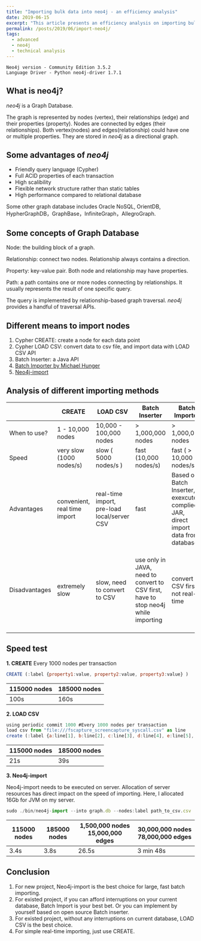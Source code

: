 ```yaml
---
title: "Importing bulk data into neo4j - an efficiency analysis"
date: 2019-06-15
excerpt: "This article presents an efficiency analysis on importing bulk data into *neo4j* (a graph database)."
permalink: /posts/2019/06/import-neo4j/
tags:
  - advanced
  - neo4j
  - technical analysis
---
```



```
Neo4j version - Community Edition 3.5.2
Language Driver - Python neo4j-driver 1.7.1
```

What is neo4j?
------
*neo4j* is a Graph Database.

The graph is represented by nodes (vertex), their relationships (edge) and their properties (property). 
Nodes are connected by edges (their relationships). Both vertex(nodes) and edges(relationship) could have one or multiple properties.
They are stored in *neo4j* as a directional graph.

Some advantages of *neo4j*
------

- Friendly query language (Cypher)
- Full ACID properties of each transaction
- High scalibility
- Flexible network structure rather than static tables
- High performance compared to relational database

Some other graph database includes Oracle NoSQL, OrientDB, HypherGraphDB，GraphBase，InfiniteGraph，AllegroGraph.

Some concepts of Graph Database
------

Node: the building block of a graph. 

Relationship: connect two nodes. Relationship always contains a direction. 

Property: key-value pair. Both node and relationship may have properties. 

Path: a path contains one or more nodes connecting by relationships. It usually represents the result of one specific query.

The query is implemented by relationship-based graph traversal. *neo4j* provides a handful of traversal APIs.

Different means to import nodes
------

1. Cypher CREATE: create a node for each data point
2. Cypher LOAD CSV: convert data to csv file, and import data with LOAD CSV API
3. Batch Inserter: a Java API
4. [Batch Importer by Michael Hunger](https://github.com/jexp/batch-import/blob/2.3/readme.md)
5. [Neo4j-import](https://neo4j.com/developer/guide-import-csv/#_super_fast_batch_importer_for_huge_datasets)

Analysis of different importing methods
------

|  	|  CREATE	|  LOAD CSV	| Batch Inserter 	|  Batch Importer	| Neo4j-import |
|---	|---	|---	|---	|---	| ---	|
|  When to use?	|  1 - 10,000 nodes	|  10,000 - 100,000 nodes	|  	> 1,000,000 nodes|  > 1,000,000 nodes	| > 1,000,000 nodes	|
|  	Speed|  very slow (1000 nodes/s)	| slow ( 5000 nodes/s ) 	|  fast (10,000 nodes/s)	|  fast ( > 10,000 nodes/s)	|fast ( > 10,000 nodes/s)	|
|  	Advantages|  convenient, real time import	| real-time import, pre-load local/server CSV   	| fast 	|  Based on Batch Inserter, exexcute complied JAR, direct import data from database	| official release, cost less resources than Batch Inserter|
|  	Disadvantages|  extremely slow	| slow, need to convert to CSV| use only in JAVA, need to convert to CSV first, have to stop neo4j while importing 	|  convert to CSV first, not real-time 	| convert to CSV first, not real-time, can only import into new database (NO for existing database) 	|

Speed test
------

**1. CREATE**
Every 1000 nodes per transaction
```js
CREATE (:label {property1:value, property2:value, property3:value} )
```

| 115000 nodes | 185000 nodes|
|---|---|
| 100s | 160s |

**2. LOAD CSV**

```js
using periodic commit 1000 #Every 1000 nodes per transaction
load csv from "file:///fscapture_screencapture_syscall.csv" as line
create (:label {a:line[1], b:line[2], c:line[3], d:line[4], e:line[5], f:line[6], g:line[7], h:line[8], i:line[9], j:line[10]})
```

| 115000 nodes | 185000 nodes|
|---|---|
| 21s | 39s |

**3. Neo4j-import**

Neo4j-import needs to be executed on server. Allocation of server resources has direct impact on the speed of importing. Here, I allocated 16Gb for JVM on my server.

```js
sudo ./bin/neo4j-import --into graph.db --nodes:label path_to_csv.csv
```

| 115000 nodes | 185000 nodes| 1,500,000 nodes 15,000,000 edges | 30,000,000 nodes 78,000,000 edges|
|---|---|---|---|
| 3.4s | 3.8s | 26.5s | 3 min 48s |

Conclusion
------

1. For new project, Neo4j-import is the best choice for large, fast batch importing.
2. For existed project, if you can afford interruptions on your current database, Batch Import is your best bet. Or you can implement by yourself based on open source Batch inserter.
3. For existed project, without any interruptions on current database, LOAD CSV is the best choice.
4. For simple real-time importing, just use CREATE.
